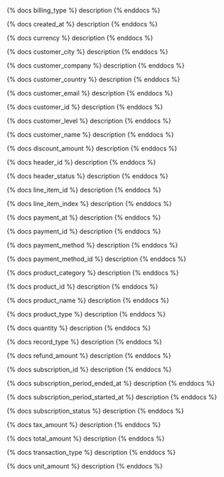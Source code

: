 {% docs billing_type %}
description
{% enddocs %}

{% docs created_at %}
description
{% enddocs %}

{% docs currency %}
description
{% enddocs %}

{% docs customer_city %}
description
{% enddocs %}

{% docs customer_company %}
description
{% enddocs %}

{% docs customer_country %}
description
{% enddocs %}

{% docs customer_email %}
description
{% enddocs %}

{% docs customer_id %}
description
{% enddocs %}

{% docs customer_level %}
description
{% enddocs %}

{% docs customer_name %}
description
{% enddocs %}

{% docs discount_amount %}
description
{% enddocs %}

{% docs header_id %}
description
{% enddocs %}

{% docs header_status %}
description
{% enddocs %}

{% docs line_item_id %}
description
{% enddocs %}

{% docs line_item_index %}
description
{% enddocs %}

{% docs payment_at %}
description
{% enddocs %}

{% docs payment_id %}
description
{% enddocs %}

{% docs payment_method %}
description
{% enddocs %}

{% docs payment_method_id %}
description
{% enddocs %}

{% docs product_category %}
description
{% enddocs %}

{% docs product_id %}
description
{% enddocs %}

{% docs product_name %}
description
{% enddocs %}

{% docs product_type %}
description
{% enddocs %}

{% docs quantity %}
description
{% enddocs %}

{% docs record_type %}
description
{% enddocs %}

{% docs refund_amount %}
description
{% enddocs %}

{% docs subscription_id %}
description
{% enddocs %}

{% docs subscription_period_ended_at %}
description
{% enddocs %}

{% docs subscription_period_started_at %}
description
{% enddocs %}

{% docs subscription_status %}
description
{% enddocs %}

{% docs tax_amount %}
description
{% enddocs %}

{% docs total_amount %}
description
{% enddocs %}

{% docs transaction_type %}
description
{% enddocs %}

{% docs unit_amount %}
description
{% enddocs %}